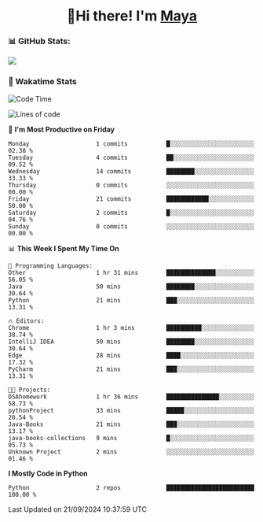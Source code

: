  <h1 align="center">👋Hi there! I'm <a href="https://liumyblog.cn">Maya</a></h1>

### 📊 GitHub Stats:
<p href="https://github.com/anuraghazra/github-readme-stats">
<img align="left" src="https://github-readme-stats.vercel.app/api?username=liumy-lay&show_icons=true&title_color=ffffff&icon_color=ffffff&text_color=ffffff&bg_color=D80835&hide_title=true" />
</p>
<br clear="left"/>

### 🚀 Wakatime Stats
<!--START_SECTION:waka-->
![Code Time](http://img.shields.io/badge/Code%20Time-96%20hrs%2026%20mins-blue)

![Lines of code](https://img.shields.io/badge/From%20Hello%20World%20I%27ve%20Written-0%20lines%20of%20code-blue)

📅 **I'm Most Productive on Friday** 

```text
Monday                   1 commits           █░░░░░░░░░░░░░░░░░░░░░░░░   02.38 % 
Tuesday                  4 commits           ██░░░░░░░░░░░░░░░░░░░░░░░   09.52 % 
Wednesday                14 commits          ████████░░░░░░░░░░░░░░░░░   33.33 % 
Thursday                 0 commits           ░░░░░░░░░░░░░░░░░░░░░░░░░   00.00 % 
Friday                   21 commits          ████████████░░░░░░░░░░░░░   50.00 % 
Saturday                 2 commits           █░░░░░░░░░░░░░░░░░░░░░░░░   04.76 % 
Sunday                   0 commits           ░░░░░░░░░░░░░░░░░░░░░░░░░   00.00 % 
```


📊 **This Week I Spent My Time On** 

```text
💬 Programming Languages: 
Other                    1 hr 31 mins        ██████████████░░░░░░░░░░░   56.05 % 
Java                     50 mins             ████████░░░░░░░░░░░░░░░░░   30.64 % 
Python                   21 mins             ███░░░░░░░░░░░░░░░░░░░░░░   13.31 % 

🔥 Editors: 
Chrome                   1 hr 3 mins         ██████████░░░░░░░░░░░░░░░   38.74 % 
IntelliJ IDEA            50 mins             ████████░░░░░░░░░░░░░░░░░   30.64 % 
Edge                     28 mins             ████░░░░░░░░░░░░░░░░░░░░░   17.32 % 
PyCharm                  21 mins             ███░░░░░░░░░░░░░░░░░░░░░░   13.31 % 

🐱‍💻 Projects: 
DSAhomework              1 hr 36 mins        ███████████████░░░░░░░░░░   58.73 % 
pythonProject            33 mins             █████░░░░░░░░░░░░░░░░░░░░   20.54 % 
Java-Books               21 mins             ███░░░░░░░░░░░░░░░░░░░░░░   13.17 % 
java-books-collections   9 mins              █░░░░░░░░░░░░░░░░░░░░░░░░   05.73 % 
Unknown Project          2 mins              ░░░░░░░░░░░░░░░░░░░░░░░░░   01.46 % 
```

**I Mostly Code in Python** 

```text
Python                   2 repos             █████████████████████████   100.00 % 
```




 Last Updated on 21/09/2024 10:37:59 UTC
<!--END_SECTION:waka-->
